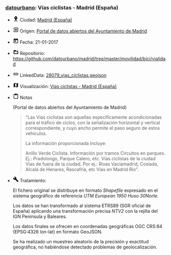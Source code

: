 ### [datourbano](https://github.com/datourbano): Vías ciclistas - Madrid (España)

* ![](https://raw.githubusercontent.com/datourbano/simbologia/master/_/ubicacion_18.png) Ciudad: [Madrid (España)](https://datourbano.github.io/madrid)
* ![](https://raw.githubusercontent.com/datourbano/simbologia/master/_/origen_18.png) Origen: [Portal de datos abiertos del Ayuntamiento de Madrid](http://datos.madrid.es/portal/site/egob/menuitem.c05c1f754a33a9fbe4b2e4b284f1a5a0/?vgnextoid=325e827b864f4410VgnVCM2000000c205a0aRCRD&vgnextchannel=374512b9ace9f310VgnVCM100000171f5a0aRCRD&vgnextfmt=default)
* ![](https://raw.githubusercontent.com/datourbano/simbologia/master/_/calendario_18.png) Fecha: 21-01-2017
* ![](https://raw.githubusercontent.com/datourbano/simbologia/master/_/carpeta_18.png) Repositorio: https://github.com/datourbano/madrid/tree/master/movilidad/bici/vialidad
* ![](https://raw.githubusercontent.com/datourbano/simbologia/master/_/enlace_18.png) LinkedData: [28079_vias_ciclistas.geojson](https://raw.githubusercontent.com/datourbano/madrid/master/movilidad/bici/vialidad/28079_vias_ciclistas.geojson)
* ![](https://raw.githubusercontent.com/datourbano/simbologia/master/_/mapa_18.png) Visualización: [Vías ciclistas - Madrid (España)](https://datourbano.github.io/madrid/movilidad/bici/vialidad/28079_vias_ciclistas)
* ![](https://raw.githubusercontent.com/datourbano/simbologia/master/_/notas_18.png) Notas
   
  (Portal de datos abiertos del Ayuntamiento de Madrid)
  > "Las Vías ciclistas son aquellas específicamente acondicionadas para el tráfico de ciclos, con la señalización horizontal y vertical correspondiente, y cuyo ancho permite el paso seguro de estos vehículos.
  >
  > La información proporcionada incluye:
  >
  > Anillo Verde Ciclista. Información por tramos
  > Circuitos en parques. Ej.:  Pradolongo, Parque Calero, etc.
  > Vías ciclistas de la ciudad
  > Vías de fuera de la ciudad. Por ej.:  Rivas Vaciamadrid, Coslada, Alcalá de Henares, Rascafría, etc
  > Vías en Madrid Río".
* ![](https://raw.githubusercontent.com/datourbano/simbologia/master/_/herramienta_18.png) Tratamiento:

  El fichero original se distribuye en formato *Shapefile* expresado en el sistema geográfico de referencia *UTM European 1950 Huso 30Norte*.

  Los datos se han transformado al sistema ETRS89 (SGR oficial de España) aplicando una transformación precisa *NTV2* con la rejilla del IGN Península y Baleares.

  Los datos finales se ofrecen en coordenadas geográficas OGC CRS:84 (EPSG:4326 lon-lat) en formato GeoJSON.

  Se ha realizado un muestreo aleatorio de la precisión y exactitud geográfica, no habiéndose detectado problemas de geolocalización.

